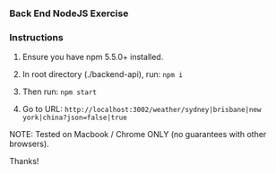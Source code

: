 ### Back End NodeJS Exercise

### Instructions
1. Ensure you have npm 5.5.0+ installed.

2. In root directory (./backend-api), run: ```npm i```

3. Then run: ```npm start```

4. Go to URL: ```http://localhost:3002/weather/sydney|brisbane|new york|china?json=false|true```

NOTE: Tested on Macbook / Chrome ONLY (no guarantees with other browsers).

Thanks!
